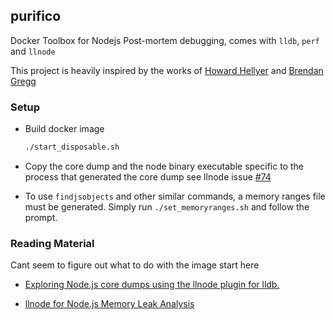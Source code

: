 ## purifico

Docker Toolbox for Nodejs Post-mortem debugging, comes with `lldb`, `perf` and `llnode`

This project is heavily inspired by the works of [Howard Hellyer](https://github.com/hhellyer) and [Brendan Gregg](https://github.com/brendangregg)

### Setup

- Build docker image

    ```bash
    ./start_disposable.sh
    ```
- Copy the core dump and the node binary executable specific to the process that generated the core dump see llnode issue [#74](https://github.com/nodejs/llnode/issues/74)
- To use `findjsobjects` and other similar commands, a memory ranges file must be generated. Simply run `./set_memoryranges.sh` and follow the prompt.


### Reading Material

Cant seem to figure out what to do with the image start here

- [Exploring Node.js core dumps using the llnode plugin for lldb.](https://developer.ibm.com/node/2016/08/15/exploring-node-js-core-dumps-using-the-llnode-plugin-for-lldb/)

- [llnode for Node.js Memory Leak Analysis](http://www.brendangregg.com/blog/2016-07-13/llnode-nodejs-memory-leak-analysis.html)